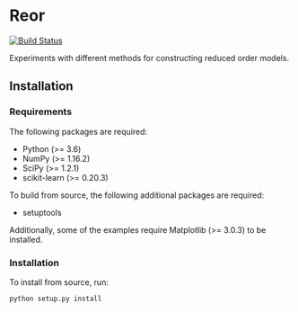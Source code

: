 # Reor

[![Build Status](https://travis-ci.com/azedarach/reor.svg?branch=master)](https://travis-ci.com/azedarach/reor)

Experiments with different methods for
constructing reduced order models.

## Installation

### Requirements

The following packages are required:

  - Python (>= 3.6)
  - NumPy (>= 1.16.2)
  - SciPy (>= 1.2.1)
  - scikit-learn (>= 0.20.3)

To build from source, the following additional packages
are required:

  - setuptools

Additionally, some of the examples require Matplotlib (>= 3.0.3)
to be installed.

### Installation

To install from source, run:

    python setup.py install
